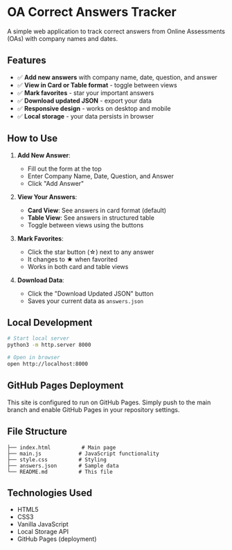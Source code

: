 # OA Correct Answers Tracker

A simple web application to track correct answers from Online Assessments (OAs) with company names and dates.

## Features

- ✅ **Add new answers** with company name, date, question, and answer
- ✅ **View in Card or Table format** - toggle between views
- ✅ **Mark favorites** - star your important answers
- ✅ **Download updated JSON** - export your data
- ✅ **Responsive design** - works on desktop and mobile
- ✅ **Local storage** - your data persists in browser

## How to Use

1. **Add New Answer**:
   - Fill out the form at the top
   - Enter Company Name, Date, Question, and Answer
   - Click "Add Answer"

2. **View Your Answers**:
   - **Card View**: See answers in card format (default)
   - **Table View**: See answers in structured table
   - Toggle between views using the buttons

3. **Mark Favorites**:
   - Click the star button (☆) next to any answer
   - It changes to ★ when favorited
   - Works in both card and table views

4. **Download Data**:
   - Click the "Download Updated JSON" button
   - Saves your current data as `answers.json`

## Local Development

```bash
# Start local server
python3 -m http.server 8000

# Open in browser
open http://localhost:8000
```

## GitHub Pages Deployment

This site is configured to run on GitHub Pages. Simply push to the main branch and enable GitHub Pages in your repository settings.

## File Structure

```
├── index.html          # Main page
├── main.js            # JavaScript functionality
├── style.css          # Styling
├── answers.json       # Sample data
└── README.md          # This file
```

## Technologies Used

- HTML5
- CSS3
- Vanilla JavaScript
- Local Storage API
- GitHub Pages (deployment) 
